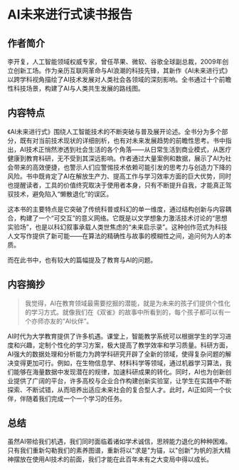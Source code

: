 # AI未来进行式读书报告

## 作者简介

李开复，人工智能领域权威专家，曾任苹果、微软、谷歌全球副总裁，2009年创立创新工场。作为亲历互联网革命与AI浪潮的科技先锋，其新作《AI未来进行式》以跨学科视角描绘了AI技术发展对人类社会各领域的深刻影响。全书通过十个前瞻性科技场景，构建了AI与人类共生发展的路线图。

## 内容特点

《AI未来进行式》围绕人工智能技术的不断突破与普及展开论述。全书分为多个部分，既有对当前技术现状的详细剖析，也有对未来发展趋势的前瞻性思考。书中指出，AI技术正悄然渗透到社会生活的各个角落——从日常生活到商业模式，从医疗健康到教育科研，无不受到其深远影响。作者通过大量案例和数据，展示了AI为社会带来的高效便捷，也警示人们应警惕技术依赖可能引发的思考力与创造力下降的风险。书中既肯定了AI在解放生产力、提高工作与学习效率方面的巨大优势，同时也提醒读者，工具的价值终究取决于使用者本身，只有不断提升自我，才能真正驾驭技术，避免陷入“懒散退化”的误区。

这本书的主要特点是它突破了传统科普或科幻的单一维度，通过结构创新与内容耦合，构建了一个“可交互”的意义网络。它既是以文学想象力激活技术讨论的“思想实验场”，也是以科幻叙事承载人类世焦虑的“未来启示录”。这种创作范式为科技人文写作提供了新可能——在算法的精确性与故事的模糊性之间，追问何为人的本质。

而在此书中，也有较大的篇幅提及了教育与AI的问题。

## 内容摘抄

> 我觉得，AI在教育领域最需要挖掘的潜能，就是为未来的孩子们提供个性化的学习方式。就像我们在《双雀》的故事中所看到的，每个孩子都可以有一个亦师亦友的“AI伙伴”。

AI时代为大学教育提供了许多机遇。课堂上，智能教学系统可以根据学生的学习进度和兴趣，定制个性化的学习方案，极大提高了教学效率和学习质量。科研方面，AI强大的数据处理和分析能力为跨学科研究开辟了全新的领域，使得复杂问题的解决变得更加可行。例如，在生物信息学、材料科学等领域，通过机器学习算法，我们能够在海量数据中发现潜在的规律，加速科研成果的转化。同时，AI也为创新创业提供了广阔的平台，许多高校与企业合作构建创新实验室，让学生在实践中不断探索、不断试错，从而培养出适应未来社会的复合型人才。此时，AI正如同一个伙伴，伴随着我们完成一个一个学习的任务。

## 总结

虽然AI带给我们机遇，我们同时面临着诸如学术诚信，思辨能力退化的种种困难。只有我们重新勾勒我们的素养图谱，重新将以"求是"为锚，以"创新"为帆的浙大精神摆放在使用AI技术的前面，我们才能在此百年未有之大变局中得以成长。